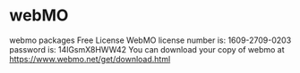 # webMO
webmo packages Free License
  WebMO license number is: 1609-2709-0203
  password is: 14lGsmX8HWW42
You can download your copy of webmo at https://www.webmo.net/get/download.html
